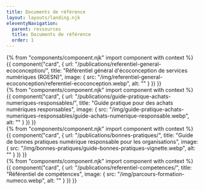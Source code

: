 ```yaml
---
title: Documents de référence
layout: layouts/landing.njk
eleventyNavigation:
  parent: ressources
  title: Documents de référence
  order: 1
---
```


<div class="fr-grid-row fr-grid-row--gutters fr-mb-6v">
	<div class="fr-col-12 fr-col-md-4">
		{% from "components/component.njk" import component with context %}
		{{ component("card", {
			url: "/publications/referentiel-general-ecoconception/",
			title: "Référentiel général d'écoconception de services numériques (RGESN)",
			image: {
				src: "/img/referentiel-general-ecoconception/referentiel-ecoconception.webp",
				alt: ""
			}
		}) }}
	</div>
	<div class="fr-col-12 fr-col-md-4">
		{% from "components/component.njk" import component with context %}
		{{ component("card", {
			url: "/publications/guide-pratique-achats-numeriques-responsables/",
			title: "Guide pratique pour des achats numériques responsables",
			image: {
				src: "/img/guide-pratique-achats-numeriques-responsables/guide-achats-numerique-responsable.webp",
				alt: ""
			}
		}) }}
	</div>
	<div class="fr-col-12 fr-col-md-4">
		{% from "components/component.njk" import component with context %}
		{{ component("card", {
			url: "/publications/bonnes-pratiques/",
			title: "Guide de bonnes pratiques numérique responsable pour les organisations",
			image: {
				src: "/img/bonnes-pratiques/guide-bonnes-pratiques-vignette.webp",
				alt: ""
			}
		}) }}
	</div>
	<div class="fr-col-12 fr-col-md-4">
		{% from "components/component.njk" import component with context %}
		{{ component("card", {
			url: "/publications/referentiel-competences/",
			title: "Référentiel de compétences",
			image: {
				src: "/img/parcours-formation-numeco.webp",
				alt: ""
			}
		}) }}
	</div>
</div>
